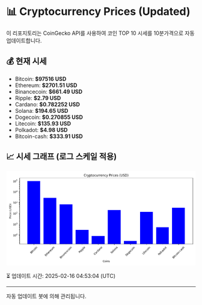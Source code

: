 
# 📊 Cryptocurrency Prices (Updated)

이 리포지토리는 CoinGecko API를 사용하여 코인 TOP 10 시세를 10분가격으로 자동 업데이트합니다.

## 💰 현재 시세
- Bitcoin: **$97516 USD**
- Ethereum: **$2701.51 USD**
- Binancecoin: **$661.49 USD**
- Ripple: **$2.79 USD**
- Cardano: **$0.782252 USD**
- Solana: **$194.65 USD**
- Dogecoin: **$0.270855 USD**
- Litecoin: **$135.93 USD**
- Polkadot: **$4.98 USD**
- Bitcoin-cash: **$333.91 USD**

## 📈 시세 그래프 (로그 스케일 적용)
![Crypto Prices](crypto_prices.png)

⏳ 업데이트 시간: 2025-02-16 04:53:04 (UTC)

---
자동 업데이트 봇에 의해 관리됩니다.
